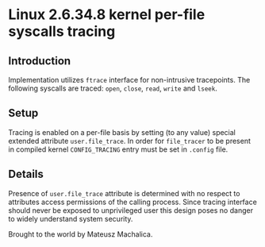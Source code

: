 Linux 2.6.34.8 kernel per-file syscalls tracing
===============================================

Introduction
------------

Implementation utilizes `ftrace` interface for non-intrusive tracepoints.  The
following syscalls are traced: `open`, `close`, `read`, `write` and `lseek`.

Setup
-----

Tracing is enabled on a per-file basis by setting (to any value) special
extended attribute `user.file_trace`. In order for `file_tracer` to be present
in compiled kernel `CONFIG_TRACING` entry must be set in `.config` file.

Details
-------

Presence of `user.file_trace` attribute is determined with no respect to
attributes access permissions of the calling process. Since tracing interface
should never be exposed to unprivileged user this design poses no danger to
widely understand system security.


Brought to the world by Mateusz Machalica.
